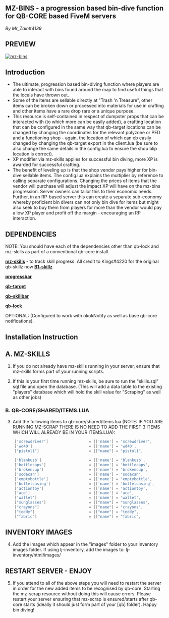 ## MZ-BINS - a progression based bin-dive function for QB-CORE based FiveM servers

_By Mr_Zain#4139_

## PREVIEW

[![mz-bins](https://i.imgur.com/tVtzHi9.png)](https://www.youtube.com/watch?v=M7_A7hdnC1g "mz-bins for FiveM by Mr_Zain#4139")

## Introduction 
- The ultimate, progression based bin-diving function where players are able to interact with bins found around the map to find useful things that the locals have thrown out.
- Some of the items are sellable directly at "Trash 'n Treasure", other items can be broken down or processed into materials for use in crafting and other items have a rare drop rare or a unique purpose. 
- This resource is self-contained in respect of dumpster props that can be interacted with (to which more can be easily added), a crafting location that can be configured in the same way that qb-target locations can be changed by changing the coordinates for the relevant polyzone or PED and a functioning shop - again, the location of which can eb easily changed by changing the qb-target export in the client.lua (be sure to also change the same details in the config.lua to ensure the shop blip location is correct).
- XP modifier via mz-skills applies for successful bin diving, more XP is awarded for successful crafting. 
- The benefit of leveling up is that the shop vendor pays higher for bin-dive sellable items. The config.lua explains the multiplier by reference to calling separate configurations. Changing the prices of items that the vendor will purchase will adjust the impact XP will have on the mz-bins progression. Server owners can tailor this to their economic needs. Further, in an RP-based server this can create a separate sub-economy whereby proficient bin divers can not only bin dive for items but might also seek to buy them from players for more than the vendor would pay a low XP player and profit off the margin - encouraging an RP interaction. 

## DEPENDENCIES

NOTE: You should have each of the dependencies other than qb-lock and mz-skills as part of a conventional qb-core install.

**[mz-skills](https://github.com/MrZainRP/mz-skills)** - to track skill progress. All credit to Kings#4220 for the original qb-skillz now **[B1-skillz](https://github.com/Burn-One-Studios/B1-skillz)**

**[progressbar](https://github.com/qbcore-framework/progressbar)**

**[qb-target](https://github.com/qbcore-framework/qb-target)**

**[qb-skillbar](https://github.com/qbcore-framework/qb-skillbar)**

**[qb-lock](https://github.com/Nathan-FiveM/qb-lock)**

OPTIONAL: (Configured to work with okokNotify as well as base qb-core notifications).

## Installation Instruction

## A. MZ-SKILLS

1. If you do not already have mz-skills running in your server, ensure that mz-skills forms part of your running scripts. 

2. If this is your first time running mz-skills, be sure to run the "skills.sql" sql file and open the database. (This will add a data table to the existing "players" database which will hold the skill value for "Scraping" as well as other jobs)

### B. QB-CORE/SHARED/ITEMS.LUA

3. Add the following items to qb-core/shared/items.lua (NOTE: IF YOU ARE RUNNING MZ-SCRAP THERE IS NO NEED TO ADD THE FIRST 3 ITEMS WHICH WILL ALREADY BE IN YOUR ITEMS.LUA):

```lua
	['screwdriver'] 				 = {['name'] = 'screwdriver', 			  		['label'] = 'Screwdriver', 				['weight'] = 100, 		['type'] = 'item', 		['image'] = 'screwdriver.png', 			['unique'] = false, 	['useable'] = true, 	['shouldClose'] = false,   ['combinable'] = nil,   ['description'] = 'A flathead screwdriver. I mean sure the handle is a bit worn but this thing probably works.'},
	['wd40'] 				 	 	 = {['name'] = 'wd40', 			    			['label'] = 'WD-40', 					['weight'] = 250, 		['type'] = 'item', 		['image'] = 'wd40.png', 				['unique'] = true, 		['useable'] = false, 	['shouldClose'] = false,   ['combinable'] = nil,   ['description'] = 'A chemical compound with multiple purposes, including the removal of corrosion.'},
	["pistol1"] 					 = {["name"] = "pistol1", 						["label"] = "Pistol Grip", 				["weight"] = 100, 		["type"] = "item", 		["image"] = "pistol1.png", 				["unique"] = false, 	["useable"] = false, 	["shouldClose"] = false,   ["combinable"] = nil,   ["description"] = "The barrel of a Walther P-99 Pistol."},
	
	['blankusb'] 				 	 = {['name'] = 'blankusb', 			  	  		['label'] = 'Blank USB', 				['weight'] = 0, 		['type'] = 'item', 		['image'] = 'blankusb.png', 			['unique'] = false, 	['useable'] = false, 	['shouldClose'] = true,	   ['combinable'] = nil,   ['description'] = 'Non-descript USB, wonder if there is anything on it?'},
	['bottlecaps'] 				 	 = {['name'] = 'bottlecaps', 			  	  	['label'] = 'Bottle caps', 				['weight'] = 300, 		['type'] = 'item', 		['image'] = 'bottlecaps.png', 			['unique'] = false, 	['useable'] = true, 	['shouldClose'] = true,	   ['combinable'] = nil,   ['description'] = 'Some plastic caps for what looks like a variety of soda bottles.'},
	['brokencup'] 				 	 = {['name'] = 'brokencup', 			  	  	['label'] = 'Broken Cup', 				['weight'] = 500, 		['type'] = 'item', 		['image'] = 'brokencup.png', 			['unique'] = false, 	['useable'] = true, 	['shouldClose'] = true,	   ['combinable'] = nil,   ['description'] = 'A nice piece of glasswear... or it would have been if the handle wasn\'t cracked.'},
	['sodacan'] 				 	 = {['name'] = 'sodacan', 			  	  		['label'] = 'Soda Can', 				['weight'] = 500, 		['type'] = 'item', 		['image'] = 'crushedcan.png', 			['unique'] = false, 	['useable'] = true, 	['shouldClose'] = true,	   ['combinable'] = nil,   ['description'] = 'What was once a refreshing beverage is now just a tin can...'},
	['emptybottle'] 				 = {['name'] = 'emptybottle', 					['label'] = 'Empty bottle', 			['weight'] = 300, 		['type'] = 'item', 		['image'] = 'emptybottle.png', 			['unique'] = false, 	['useable'] = true, 	['shouldClose'] = false,   ['combinable'] = nil,   ['description'] = 'Makes a satisfying crunch when you press on it, not a single drop left...'},
	['bulletcasing'] 				 = {['name'] = 'bulletcasing', 					['label'] = 'Bullet casing', 			['weight'] = 400, 		['type'] = 'item', 		['image'] = 'bullet_casing.png', 		['unique'] = false, 	['useable'] = true, 	['shouldClose'] = false,   ['combinable'] = nil,   ['description'] = 'A used bullet shell... Still in tact though... Interesting.'},
	['actiontoy'] 					 = {['name'] = 'actiontoy', 					['label'] = 'Action figure', 			['weight'] = 350, 		['type'] = 'item', 		['image'] = 'actionfigure.png', 		['unique'] = false, 	['useable'] = true, 	['shouldClose'] = false,   ['combinable'] = nil,   ['description'] = 'An old toy, looks kinda neat - might be valuable?'},
	['ace'] 				 		 = {['name'] = 'ace', 							['label'] = 'Ace of Spades', 			['weight'] = 100, 		['type'] = 'item', 		['image'] = 'ace.png', 					['unique'] = false, 	['useable'] = true, 	['shouldClose'] = false,   ['combinable'] = nil,   ['description'] = 'An old trading card - kinda crusty...'},
	['wallet'] 					 	 = {['name'] = 'wallet', 						['label'] = 'Old Wallet', 				['weight'] = 350, 		['type'] = 'item', 		['image'] = 'wallet.png', 				['unique'] = false, 	['useable'] = true, 	['shouldClose'] = false,   ['combinable'] = nil,   ['description'] = 'Feels like leather... Clearly been used and abused though...'},
	["sunglasses"] 			 	     = {["name"] = "sunglasses", 					["label"] = "Sunnies", 					["weight"] = 100, 		["type"] = "item", 		["image"] = "sunglasses.png", 			["unique"] = false, 	["useable"] = true, 	["shouldClose"] = true,	   ["combinable"] = nil,   ["description"] = "A pair of what look like expenssive UV spec, designer shades - except they say Gouccy?"},
	["crayons"] 			 	     = {["name"] = "crayons", 						["label"] = "Crayons", 					["weight"] = 100, 		["type"] = "item", 		["image"] = "crayons.png", 				["unique"] = false, 	["useable"] = true, 	["shouldClose"] = true,	   ["combinable"] = nil,   ["description"] = "A small set of pastel coloured crayons, used to decorate illustrations. Stay within the lines!"},
	["teddy"] 			 	     	 = {["name"] = "teddy", 						["label"] = "Teddy bear", 				["weight"] = 150, 		["type"] = "item", 		["image"] = "teddy.png", 				["unique"] = false, 	["useable"] = true, 	["shouldClose"] = true,	   ["combinable"] = nil,   ["description"] = "A teddy bear that appears to be unwanted, still has the tag on it and everything."},
	["fabric"] 			 	     	 = {["name"] = "fabric", 						["label"] = "Fabric scrap", 			["weight"] = 150, 		["type"] = "item", 		["image"] = "fabric.png", 				["unique"] = false, 	["useable"] = true, 	["shouldClose"] = true,	   ["combinable"] = nil,   ["description"] = "Looks like someone has thrown an old strip of fabric, must have bought too much?"},
```
## INVENTORY IMAGES

4. Add the images which appear in the "images" folder to your inventory images folder. If using lj-inventory, add the images to: lj-inventory/html/images/

## RESTART SERVER - ENJOY

5. If you attend to all of the above steps you will need to restart the server in order for the new added items to be recognised by qb-core. Starting the mz-scrap resource without doing this will cause errors. Please restart your server ensuring that mz-scrap is ensured/starts after qb-core starts (ideally it should just form part of your [qb] folder). Happy bin diving!
